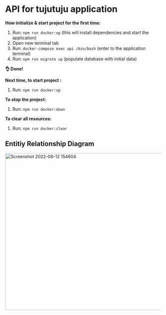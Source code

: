 # API for tujutuju application

**How initialize & start project for the first time:**

1. Run: `npm run docker:up` (this will install dependencies and start the application)
2. Open new terminal tab
3. Run: `docker-compose exec api /bin/bash` (enter to the application terminal)
4. Run: `npm run migrate up` (populate database with initial data)

**👌 Done!**

**Next time, to start project :**

1. Run: `npm run docker:up`

**To stop the project:**

1. Run: `npm run docker:down`

**To clear all resources:**

1. Run: `npm run docker:clear`



## Entitiy Relationship Diagram
<img width="506" alt="Screenshot 2022-06-12 154604" src="https://user-images.githubusercontent.com/89337866/173225092-a0abfd64-3ecd-468d-ac2e-bf85100537df.png">
